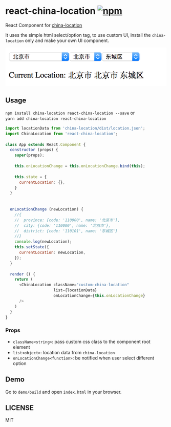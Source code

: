 # react-china-location [![npm](https://img.shields.io/npm/v/react-china-location.svg)](https://www.npmjs.com/package/react-china-location)
React Component for [china-location](https://github.com/JasonBoy/china-location)

It uses the simple html select/option tag,
to use custom UI, install the `china-location` only and make your own UI component.

![demo](https://raw.githubusercontent.com/JasonBoy/react-china-location/master/demo/demo.png)

## Usage

`npm install china-location react-china-location --save` or  
`yarn add china-location react-china-location`

```javascript
import locationData from 'china-location/dist/location.json';
import ChinaLocation from 'react-china-location';

class App extends React.Component {
  constructor (props) {
    super(props);

    this.onLocationChange = this.onLocationChange.bind(this);

    this.state = {
      currentLocation: {},
    }
  }


  onLocationChange (newLocation) {
    //{
    //  province: {code: '110000', name: '北京市'},
    //  city: {code: '110000', name: '北京市'},
    //  district: {code: '110101', name: '东城区'}
    //}
    console.log(newLocation);
    this.setState({
      currentLocation: newLocation,
    });
  }

  render () {
    return (
      <ChinaLocation className="custom-china-location" 
                     list={locationData} 
                     onLocationChange={this.onLocationChange}
      />
    )
  }
}
```

### Props

- `className<string>`: pass custom css class to the component root element
- `list<object>`: location data from `china-location`
- `onLocationChange<function>`: be notified when user select different option

## Demo

Go to `demo/build` and open `index.html` in your browser.

## LICENSE

MIT

